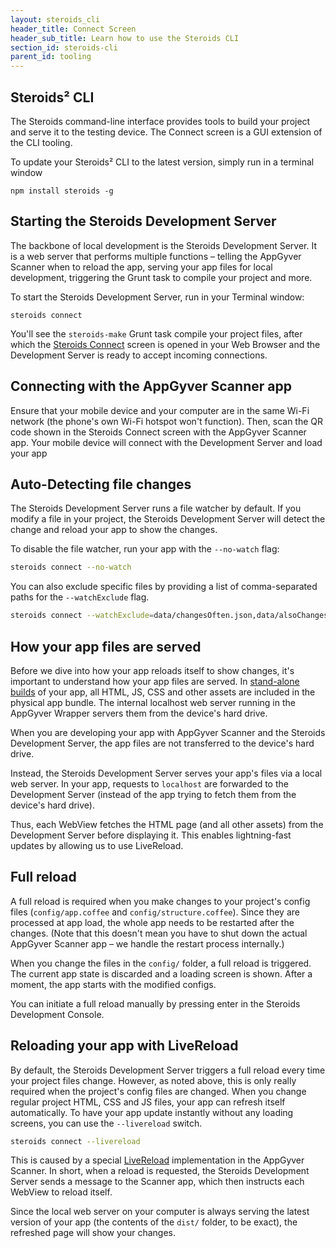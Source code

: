 ```yaml
---
layout: steroids_cli
header_title: Connect Screen
header_sub_title: Learn how to use the Steroids CLI
section_id: steroids-cli
parent_id: tooling
---
```


<section class="docs-section" id="overview">

# Steroids² CLI
The Steroids command-line interface provides tools to build your project and serve it to the testing device. The Connect screen is a GUI extension of the CLI tooling.

To update your Steroids² CLI to the latest version, simply run in a terminal window

```
npm install steroids -g
```

</section>
<section class="docs-section" id="starting-the-steroids-development-server">

## Starting the Steroids Development Server

The backbone of local development is the Steroids Development Server. It is a web server that performs multiple functions – telling the AppGyver Scanner when to reload the app, serving your app files for local development, triggering the Grunt task to compile your project and more.

To start the Steroids Development Server, run in your Terminal window:

```
steroids connect
```

You'll see the `steroids-make` Grunt task compile your project files, after which the [Steroids Connect][connect-screen-guide] screen is opened in your Web Browser and the Development Server is ready to accept incoming connections.

</section>
<section class="docs-section" id="connecting-with-the-appgyver-scanner-app">

## Connecting with the AppGyver Scanner app

Ensure that your mobile device and your computer are in the same Wi-Fi network (the phone's own Wi-Fi hotspot won't function). Then, scan the QR code shown in the Steroids Connect screen with the AppGyver Scanner app. Your mobile device will connect with the Development Server and load your app

<section class="docs-section" id="auto-detecting-file-changes">

## Auto-Detecting file changes

The Steroids Development Server runs a file watcher by default. If you modify a file in your project, the Steroids Development Server will detect the change and reload your app to show the changes.

To disable the file watcher, run your app with the `--no-watch` flag:

```bash
steroids connect --no-watch
```

You can also exclude specific files by providing a list of comma-separated paths for the `--watchExclude` flag.

```bash
steroids connect --watchExclude=data/changesOften.json,data/alsoChangesOften.json
```

</section>
<section class="docs-section" id="how-your-app-files-are-served">

## How your app files are served

Before we dive into how your app reloads itself to show changes, it's important to understand how your app files are served. In [stand-alone builds][build-service-guide] of your app, all HTML, JS, CSS and other assets are included in the physical app bundle. The internal localhost web server running in the AppGyver Wrapper servers them from the device's hard drive.

When you are developing your app with AppGyver Scanner and the Steroids Development Server,  the app files are not transferred to the device's hard drive.

Instead, the Steroids Development Server serves your app's files via a local web server. In your app, requests to `localhost` are forwarded to the Development Server (instead of the app trying to fetch them from the device's hard drive).

Thus, each WebView fetches the HTML page (and all other assets) from the Development  Server before displaying it. This enables lightning-fast updates by allowing us to use LiveReload.

</section>
<section class="docs-section" id="full-reload">

## Full reload

A full reload is required when you make changes to your project's config files (`config/app.coffee` and `config/structure.coffee`). Since they are processed at app load, the whole app needs to be restarted after the changes. (Note that this doesn't mean you have to shut down the actual AppGyver Scanner app – we handle the restart process internally.)

When you change the files in the `config/` folder, a full reload is triggered. The current app state is discarded and a loading screen is shown. After a moment, the app starts with the modified configs.

You can initiate a full reload manually by pressing enter in the Steroids Development Console.

</section>
<section class="docs-section" id="reloading-with-livereload">

## Reloading your app with LiveReload

By default, the Steroids Development Server triggers a full reload every time your project files change. However, as noted above, this is only really required when the project's config files are changed. When you change regular project HTML, CSS and JS files, your app can refresh itself automatically. To have your app update instantly without any loading screens, you can use the `--livereload` switch.

```bash
steroids connect --livereload
```

This is caused by a special [LiveReload](http://livereload.com/) implementation in the AppGyver Scanner. In short, when a reload is requested, the Steroids Development Server sends a message to the Scanner app, which then instructs each WebView to reload itself.

Since the local web server on your computer is always serving the latest version of your app (the contents of the `dist/` folder, to be exact), the refreshed page will show your changes.

</section>

[build-service-guide]: /tooling/build-service/
[connect-screen-guide]: /tooling/cli/connect-screen/
